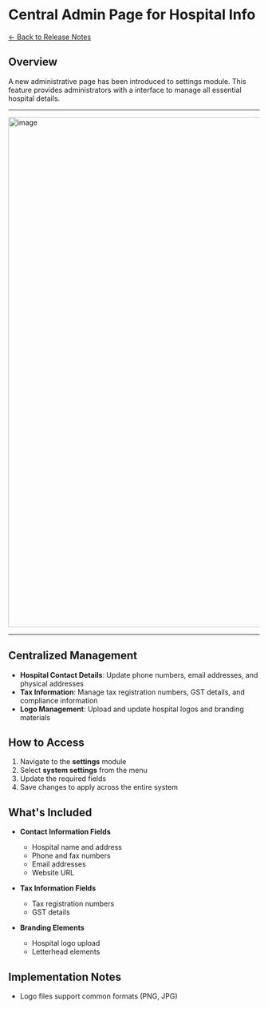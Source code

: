 # Central Admin Page for Hospital Info

[← Back to Release Notes](../README.md)

## Overview

A new administrative page has been introduced to settings module. This feature provides administrators with a interface to manage all essential hospital details.

---
<img width="1920" height="1020" alt="image" src="https://github.com/user-attachments/assets/a6f4b07c-1b80-44a4-bf65-1e5df720a365" />

---

## Centralized Management
- **Hospital Contact Details**: Update phone numbers, email addresses, and physical addresses
- **Tax Information**: Manage tax registration numbers, GST details, and compliance information
- **Logo Management**: Upload and update hospital logos and branding materials

## How to Access

1. Navigate to the **settings** module
2. Select **system settings** from the menu
3. Update the required fields
4. Save changes to apply across the entire system

## What's Included

- **Contact Information Fields**
  - Hospital name and address
  - Phone and fax numbers
  - Email addresses
  - Website URL

- **Tax Information Fields**
  - Tax registration numbers
  - GST details

- **Branding Elements**
  - Hospital logo upload
  - Letterhead elements

## Implementation Notes
- Logo files support common formats (PNG, JPG)
